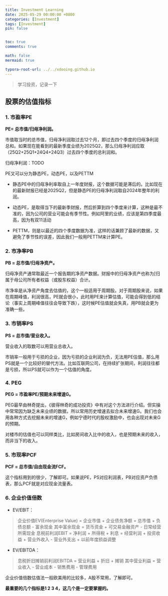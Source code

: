 ```yaml
---
title: Investment Learning
date: 2025-05-29 00:00:00 +0800
categories: [Investment]
tags: [Investment]
pin: false


toc: true
comments: true

math: false
mermaid: true

typora-root-url: ../../xdooing.github.io
---
```






> 学习投资，记录一下

## 股票的估值指标

### 1. 市盈率PE

**PE= 总市值/归母净利润。**

市值取当时的总市值，归母净利润取过去12个月，即过去四个季度的归母净利润总和。如果现在能看到的最新季度业绩为2025Q2，那么归母净利润应取（25Q2+25Q1+24Q4+24Q3）过去四个季度的总利润和。

归母净利润：TODO

PE又可以分为静态PE，动态PE，以及PETTM

- 静态PE中的归母净利率取自上一年度财报，这个数据可能是滞后的。比如现在的最新财报已经是2025Q2，但是静态PE的归母净利润取自2024年整年的利润。

- 动态PE，是取得当下的最新季财报，然后折算到四个季度来计算，这种是最不准的，因为公司的营业可能会有季节性。例如阿里的业绩，应该是第四季度最高，因为有双11活动

- PETTM，则是以最近的四个季度数据为准，这样的话兼顾了最新的数据，又避免了季节性的误差，因此我们一般用PETTM来计算PE。

### 2. 市净率PB

**PB = 总市值/归母净资产。**

归母净资产通常取最近一个报告期的净资产数据。财报中的归母净资产也称为[归属于母公司所有者权益（或股东权益）合计。

市净率是从净资产角度去估值的，这个一般适用于周期股。对于周期股来说，如果在周期峰值，利润很高，PE就会很小，此时用PE来计算估值，可能会得到低的结论（事实上周期峰值往往会导致下跌），这时候PE估值就会失真，用PB就会更为准确一些。

### 3. 市销率PS

**PS = 总市值/营业收入。**

营业收入的取数可以用营业总收入。

市销率一般用于亏损的企业，因为亏损的企业利润为负，无法用PE估值，那么用PS就是一个比较好的替代方法。比如互联网公司，在持续扩张期间，利润往往都是亏损，所以PS就可以作为一个估值的角度。

### 4. PEG

**PEG = 市盈率PE/预期未来增速G。**

PEG最早由林奇提出，《彼得林奇的成功投资》中有对这个方法进行介绍。但实操中常常因为缺乏未来业绩的数据，所以常用历史增速去拟合未来增速G。我们也会用各种方式去挖掘未来的增速G，例如宁德时代的股权激励中，也会出现对未来G的预期。

对楼市的估值也可以同样类比，比如房间收入比中的收入，也是预期未来的收入，而非当下的收入。

### 5. 市现率PCF

**PCF = 总市值/自由现金流FCF。**

这个指标用到的很少，了解即可。如果说PE，PS对应利润表，PB对应资产负债表，那么PCF就是对应现金流量表。

### 6. 企业价值倍数

- EV/EBIT：

> 企业价值EV(Enterprise Value) = 企业市值 + 企业债务净额 
> 							 						= 总市值 + 负债总额 - 富余现金
> 其中富余现金 = 货币资金 + 可交易金融资产 - 日常经营所需现金
> 息税前利润EBIT = 净利润 + 所得税 + 利息
> 					        = 经营利润 + 投资收益 + 营业外收入 - 营业外支出 + 以前年度损益调整

- EV/EBITDA：

> 息税折旧摊销前利润EBITDA = 营业利益 + 折旧 + 摊销
> 其中营业利益 = 营业收入 - 营业成本 - 销售费用 - 管理费用	

企业价值倍数估值法一般欧美用的比较多，A股不常用，了解即可。



**最重要的几个指标是1 2 3 4，这几个是一定要掌握的。**
